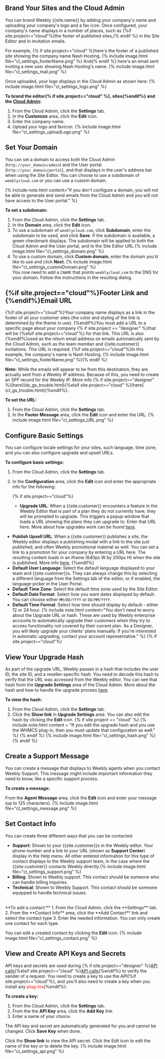 ## Brand Your Sites and the Cloud Admin
You can brand Weebly {{site.name}} by adding your company's name and uploading your company's logo and a fav icon. Once configured, your company's name displays in a number of places, such as {%if site.project=="cloud"%}the footer of published sites,{% endif %} in the Site Editor and in invitation emails.

For example, {% if site.project=="cloud" %}here's the footer of a published site showing the company name Nash Hosting.
{% include image.html file="cl_settings_footerName.png" %}
And{% endif %} here's an email sent inviting a new user showing Nash Hosting's name.
{% include image.html file="cl_settings_mail.png" %}<br>

​Once uploaded, your logo displays in the Cloud Admin as shown here:
{% include image.html file="cl_settings_logo.png" %}<br>


**To brand the editor{% if site.project=="cloud" %}, sites{%endif%} and the [Cloud Admin](http://weeblycloud.com/admin):**
1. From the Cloud Admin, click the **Settings** tab.
2. In the **Customize** area, click the **Edit** icon.
2. Enter the company name.
3. Upload your logo and favicon.
{% include image.html file="cl_settings_uploadLogo.png" %}

## Set Your Domain

You can set a domain to access both the Cloud Admin (`http://your_domain/admin`) and the User portal (`http://your_domain/portal`), and that displays in the user's address bar when using the Site Editor. You can choose to use a subdomain of `weeblycloud.com` or you can use a custom domain.

{% include note.html content="If you don't configure a domain, you will not be able to generate and send emails from the Cloud Admin and you will not have access to the User portal." %}

**To set a subdomain:**
1. From the Cloud Admin, click the **Settings** tab.
2. In the **Domain** area, click the **Edit** icon.
3. To use a subdomain of `weeblycloud.com`, click **Subdomain**, enter the subdomain to be used, and click **Save**. If the subdomain is available, a green checkmark displays. The subdomain will be applied to both the Cloud Admin and the User portal, and to the Site Editor URL.{% include image.html file="cl_settings_domain.png" %}<br>
4. To use a custom domain, click **Custom domain**, enter the domain you'd like to use and click **Next**. {% include image.html file="cl_settings_customDomain.png" %}<br>You now need to add a `CNAME` that points `weeblycloud.com` to the DNS for your domain. Follow the instructions in the resulting dialog.

## {%if site.project=="cloud"%}Footer Link and {%endif%}Email URL

{%if site.project=="cloud"%}Your company name displays as a link in the footer of all your customer sites (the color and styling of the link is determined by the theme in use). {%endif%}You must add a URL to a specific page about your company {% if site.project == "designer" %}that will be {%elsif site.project=="cloud"%} for that link. This URL is also {%endif%}used as the return email address on emails automatically sent by the Cloud Admin, such as the team member and {{site.customer}} invitations. This URL is required. {%if site.project=="cloud"%}In this example, the company's name is Nash Hosting.
{% include image.html file="cl_settings_footerName.png" %}{% endif %}

<div markdown="span" class="alert alert-info" role="alert"><i class="fa fa-info-circle"></i> <b>Note:</b> While the emails will appear to be from this destination, they are actually sent from a Weebly IP address. Because of this, you need to create an SPF record for the Weebly IP. More info {% if site.project=="designer" %}[here](ds_gs_trouble.html){%elsif site.project=="cloud" %}[here](cl_gs_trouble.html){%endif%}.</div>

**To set the URL:**
1. From the Cloud Admin, click the **Settings** tab.
2. In the **Footer Message** area, click the **Edit** icon and enter the URL. {% include image.html file="cl_settings_URL.png" %}

## Configure Basic Settings

You can configure locale settings for your sites, such language, time zone, and you can also configure upgrade and upsell URLs.

**To configure basic settings:**

1. From the Cloud Admin, click the **Settings** tab.
2. In the **Configuration** area, click the **Edit** icon and enter the appropriate info for the following:

    {% if site.project=="cloud"%}
    * **Upgrade URL**: When a {{site.customer}} encounters a feature in the Weebly Editor that is part of a plan they do not currently have, they will be prompted to upgrade. This triggers a popup window that loads a URL showing the plans they can upgrade to. Enter that URL here. More about how upgrades work can be found [here](cl_gs_upgrades.html).

* **Publish Upsell URL**: When a {{site.customer}} publishes a site, the Weebly editor displays a publishing modal with a link to the site just published, and often Weebly promotional material as well. You can set a link to a promotion for your company by entering a URL here. The resulting content loads in an iframe (640px W by 200px H) when the site is published. More info [here](cl_gs_upgrades.html).
{%endif%}
* **Default User Language**: Select the default language displayed to your team and {{site.customer}}s. They can always change this by selecting a different language from the Settings tab of the editor, or if enabled, the language picker in the User Portal.
* **Default Time Zone**: Select the default time zone used by the Site Editor.
* **Default Date Format**: Select how you want dates displayed by default. You can choose either `MM/DD/YYYY` or `DD/MM/YYYY`.
* **Default Time Format**: Select how time should display by default - either 12 or 24 hour.
{% include note.html content="You don't need to worry about the Upgrade URL or hash. These are used by Weebly enterprise accounts to automatically upgrade their customers when they try to access functionality not covered by their current plan. As a Designer, you will likely upgrade your clients' plans manually. If you're interested in automatic upgrading, contact your account representative." %}
{% if site.project=="cloud"%}
## View Your Upgrade Hash

As part of the upgrade URL, Weebly passes in a hash that includes the user ID, the site ID, and a reseller-specific hash. You need to decode this hash to verify that the URL was accessed from the Weebly editor. You can see that hash from the **Upgrade Settings** area of the Cloud Admin. More about the hash and how to handle the upgrade process [here](cl_gs_upgrades.html).

**To view the hash:**
1. From the Cloud Admin, click the **Settings** tab.
2. Click the **Show link** in **Upgrade Settings** area. You can also edit the hash by clicking the **Edit** icon.
{% if site.project == "cloud" %}
{% include note.html content = "If you edit the upgrade hash and you use the WHMCS plug-in, then you must update that configuration as well." %}
{% endif %}
{% include image.html file="cl_settings_hash.png" %}
{% endif %}
## Create a Support Message

You can create a message that displays to Weebly agents when you contact Weebly Support. This message might include important information they need to know, like a specific support process.

**To create a message:**


From the **Agent Message** area, click the **Edit** icon and enter your message (up to 125 characters).
{% include image.html file="cl_settings_message.png" %}

## Set Contact Info

You can create three different ways that you can be contacted:
* **Support**: Shown to your {{site.customer}}s in the Weebly editor. Your phone number and a link to your URL (shown as **Support Center**) display in the Help menu. All other entered information for this type of contact displays to the Weebly support team, in the case where the {{site.customer}} contacts Weebly directly.{% include image.html file="cl_settings_support.png" %}
* **Billing**: Shown to Weebly support. This contact should be someone who can handle billing inquiries.
* **Technical**: Shown to Weebly Support. This contact should be someone equipped to handle technical issues.<br>
<br>
**To add a contact:**
1. From the Cloud Admin, click the **Settings** tab.
2. From the **Contact Info** area, click the **Add Contact** link and select the contact type
3. Enter the needed information. You can only create one contact for each type.

You can edit a created contact by clicking the **Edit** icon.
{% include image.html file="cl_settings_contact.png" %}

## View and Create API Keys and Secrets
API keys and secrets are used during {% if site.project=="designer" %}[API calls](ds_apis_about.html){%elsif site.project=="cloud" %}[API calls](cl_apis_about.html){%endif%} to verify the sender of a request. You need to create a key to use the API{%if site.project=="cloud"%}, and you'll also need to create a key when you install any <span style="color: red">plug-ins</span>{%endif%}.

**To create a key:**
1. From the Cloud Admin, click the **Settings** tab.
2. From the the **API Key** area, click the **Add Key** link.
3. Enter a name of your choice.

The API key and secret are automatically generated for you and cannot be changed. Click **Save Key** when done.

Click the **Show link** to view the API secret. Click the Edit icon to edit the name of the key or to delete the key.
{% include image.html file="cl_settings_api.png" %}
